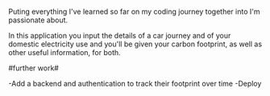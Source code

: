 Puting everything I've learned so far on my coding journey together into I'm passionate about.

In this application you input the details of a car journey and of your domestic electricity use and you'll be given your carbon footprint, as well as other useful information, for both.

#further work#

-Add a backend and authentication to track their footprint over time
-Deploy



